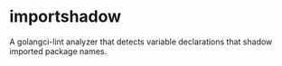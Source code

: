 # importshadow
A golangci-lint analyzer that detects variable declarations that shadow imported package names.